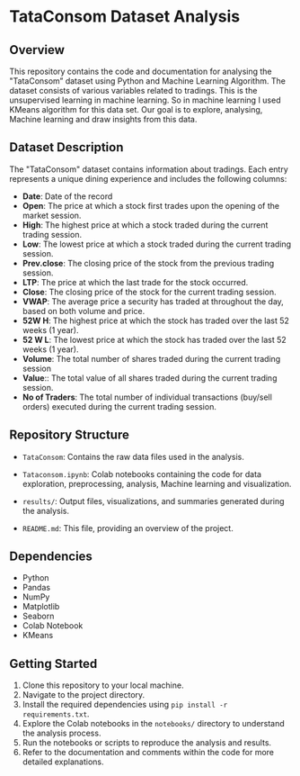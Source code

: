# TataConsom Dataset Analysis

## Overview
This repository contains the code and documentation for analysing the "TataConsom” dataset using Python and Machine Learning Algorithm. The dataset consists of various variables related to tradings. This is the unsupervised learning in machine learning. So in machine learning I used KMeans algorithm for this data set. Our goal is to explore, analysing, Machine learning and draw insights from this data.
## Dataset Description
The "TataConsom" dataset contains information about tradings. Each entry represents a unique dining experience and includes the following columns:

- **Date**: Date of the record
- **Open**:  The price at which a stock first trades upon the opening of the market session.
- **High**: The highest price at which a stock traded during the current trading session.
- **Low**: The lowest price at which a stock traded during the current trading session.
- **Prev.close**: The closing price of the stock from the previous trading session.
- **LTP**: The price at which the last trade for the stock occurred.
- **Close**: The closing price of the stock for the current trading session.
- **VWAP**: The average price a security has traded at throughout the day, based on both volume and price.
- **52W H**: The highest price at which the stock has traded over the last 52 weeks (1 year).
- **52 W L**: The lowest price at which the stock has traded over the last 52 weeks (1 year).
- **Volume**: The total number of shares traded during the current trading session
- **Value**:: The total value of all shares traded during the current trading session.
- **No of Traders**: The total number of individual transactions (buy/sell orders) executed during the current trading session.
## Repository Structure
- `TataConsom`: Contains the raw data files used in the analysis.

- `Tataconsom.ipynb`: Colab notebooks containing the code for data exploration, preprocessing, analysis, Machine learning and visualization.
- `results/`: Output files, visualizations, and summaries generated during the analysis.
- `README.md`: This file, providing an overview of the project.

## Dependencies
- Python
- Pandas
- NumPy
- Matplotlib
- Seaborn
- Colab Notebook
- KMeans
## Getting Started
1. Clone this repository to your local machine.
2. Navigate to the project directory.
3. Install the required dependencies using `pip install -r requirements.txt`.
4. Explore the Colab notebooks in the `notebooks/` directory to understand the analysis process.
5. Run the notebooks or scripts to reproduce the analysis and results.
6. Refer to the documentation and comments within the code for more detailed explanations.
